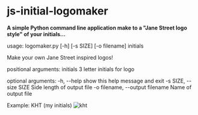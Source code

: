 # js-initial-logomaker

**A simple Python command line application make to a "Jane Street logo style" of your initials...**


usage: logomaker.py [-h] [-s SIZE] [-o filename] initials

Make your own Jane Street inspired logos!

positional arguments:
  initials              3 letter initials for logo

optional arguments:
  -h, --help                      show this help message and exit
  -s SIZE, --size SIZE            Side length of output file
  -o filename, --output filename  Name of output file

Example: KHT (my initials)
![kht](https://user-images.githubusercontent.com/81243367/172026006-b2f7f16a-7cce-4787-88e3-a82a597e2641.jpg)

